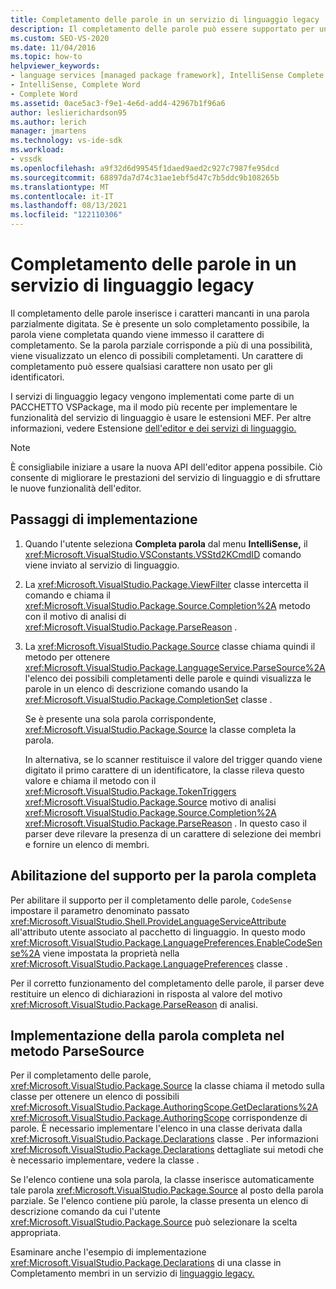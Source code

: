 ```yaml
---
title: Completamento delle parole in un servizio di linguaggio legacy | Microsoft Docs
description: Il completamento delle parole può essere supportato per un servizio di linguaggio legacy in Visual Studio SDK. Informazioni su come vengono implementati i servizi di linguaggio legacy in un VSPackage.
ms.custom: SEO-VS-2020
ms.date: 11/04/2016
ms.topic: how-to
helpviewer_keywords:
- language services [managed package framework], IntelliSense Complete Word
- IntelliSense, Complete Word
- Complete Word
ms.assetid: 0ace5ac3-f9e1-4e6d-add4-42967b1f96a6
author: leslierichardson95
ms.author: lerich
manager: jmartens
ms.technology: vs-ide-sdk
ms.workload:
- vssdk
ms.openlocfilehash: a9f32d6d99545f1daed9aed2c927c7987fe95dcd
ms.sourcegitcommit: 68897da7d74c31ae1ebf5d47c7b5ddc9b108265b
ms.translationtype: MT
ms.contentlocale: it-IT
ms.lasthandoff: 08/13/2021
ms.locfileid: "122110306"
---
```

# <a name="word-completion-in-a-legacy-language-service"></a>Completamento delle parole in un servizio di linguaggio legacy
Il completamento delle parole inserisce i caratteri mancanti in una parola parzialmente digitata. Se è presente un solo completamento possibile, la parola viene completata quando viene immesso il carattere di completamento. Se la parola parziale corrisponde a più di una possibilità, viene visualizzato un elenco di possibili completamenti. Un carattere di completamento può essere qualsiasi carattere non usato per gli identificatori.

 I servizi di linguaggio legacy vengono implementati come parte di un PACCHETTO VSPackage, ma il modo più recente per implementare le funzionalità del servizio di linguaggio è usare le estensioni MEF. Per altre informazioni, vedere Estensione [dell'editor e dei servizi di linguaggio.](../../extensibility/extending-the-editor-and-language-services.md)

> [!NOTE]
> È consigliabile iniziare a usare la nuova API dell'editor appena possibile. Ciò consente di migliorare le prestazioni del servizio di linguaggio e di sfruttare le nuove funzionalità dell'editor.

## <a name="implementation-steps"></a>Passaggi di implementazione

1. Quando l'utente seleziona **Completa parola** dal menu **IntelliSense,** il <xref:Microsoft.VisualStudio.VSConstants.VSStd2KCmdID> comando viene inviato al servizio di linguaggio.

2. La <xref:Microsoft.VisualStudio.Package.ViewFilter> classe intercetta il comando e chiama il <xref:Microsoft.VisualStudio.Package.Source.Completion%2A> metodo con il motivo di analisi di <xref:Microsoft.VisualStudio.Package.ParseReason> .

3. La <xref:Microsoft.VisualStudio.Package.Source> classe chiama quindi il metodo per ottenere <xref:Microsoft.VisualStudio.Package.LanguageService.ParseSource%2A> l'elenco dei possibili completamenti delle parole e quindi visualizza le parole in un elenco di descrizione comando usando la <xref:Microsoft.VisualStudio.Package.CompletionSet> classe .

    Se è presente una sola parola corrispondente, <xref:Microsoft.VisualStudio.Package.Source> la classe completa la parola.

   In alternativa, se lo scanner restituisce il valore del trigger quando viene digitato il primo carattere di un identificatore, la classe rileva questo valore e chiama il metodo con il <xref:Microsoft.VisualStudio.Package.TokenTriggers> <xref:Microsoft.VisualStudio.Package.Source> motivo di analisi <xref:Microsoft.VisualStudio.Package.Source.Completion%2A> <xref:Microsoft.VisualStudio.Package.ParseReason> . In questo caso il parser deve rilevare la presenza di un carattere di selezione dei membri e fornire un elenco di membri.

## <a name="enabling-support-for-the-complete-word"></a>Abilitazione del supporto per la parola completa
 Per abilitare il supporto per il completamento delle parole, `CodeSense` impostare il parametro denominato passato <xref:Microsoft.VisualStudio.Shell.ProvideLanguageServiceAttribute> all'attributo utente associato al pacchetto di linguaggio. In questo modo <xref:Microsoft.VisualStudio.Package.LanguagePreferences.EnableCodeSense%2A> viene impostata la proprietà nella <xref:Microsoft.VisualStudio.Package.LanguagePreferences> classe .

 Per il corretto funzionamento del completamento delle parole, il parser deve restituire un elenco di dichiarazioni in risposta al valore del motivo <xref:Microsoft.VisualStudio.Package.ParseReason> di analisi.

## <a name="implementing-complete-word-in-the-parsesource-method"></a>Implementazione della parola completa nel metodo ParseSource
 Per il completamento delle parole, <xref:Microsoft.VisualStudio.Package.Source> la classe chiama il metodo sulla classe per ottenere un elenco di possibili <xref:Microsoft.VisualStudio.Package.AuthoringScope.GetDeclarations%2A> <xref:Microsoft.VisualStudio.Package.AuthoringScope> corrispondenze di parole. È necessario implementare l'elenco in una classe derivata dalla <xref:Microsoft.VisualStudio.Package.Declarations> classe . Per informazioni <xref:Microsoft.VisualStudio.Package.Declarations> dettagliate sui metodi che è necessario implementare, vedere la classe .

 Se l'elenco contiene una sola parola, la classe inserisce automaticamente tale parola <xref:Microsoft.VisualStudio.Package.Source> al posto della parola parziale. Se l'elenco contiene più parole, la classe presenta un elenco di descrizione comando da cui l'utente <xref:Microsoft.VisualStudio.Package.Source> può selezionare la scelta appropriata.

 Esaminare anche l'esempio di implementazione <xref:Microsoft.VisualStudio.Package.Declarations> di una classe in Completamento membri in un servizio di [linguaggio legacy.](../../extensibility/internals/member-completion-in-a-legacy-language-service.md)
